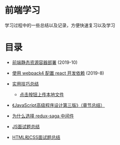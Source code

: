 # 前端学习

学习过程中的一些总结以及记录，方便快速复习以及学习

# 目录
- [前端静态资源容器部署](https://github.com/KayneWang/blog/blob/master/article/deploy.md) (2019-10)

- [使用 webpack4 配置 react 开发依赖](https://github.com/KayneWang/blog/blob/master/article/webpack4-react.md) (2019-8)

- [实用技巧总结](https://github.com/KayneWang/blog/blob/master/someSkills.md)
  - [点击按钮上传本地文件](https://github.com/KayneWang/blog/blob/master/someSkills.md#%E7%82%B9%E5%87%BB%E6%8C%89%E9%92%AE%E4%B8%8A%E4%BC%A0%E6%9C%AC%E5%9C%B0%E6%96%87%E4%BB%B6)

- [《JavaScript高级程序设计第三版》（章节总结）](https://github.com/wangzengkai/blog/issues/1)

- [为什么选择 redux-saga 中间件](https://github.com/wangzengkai/blog/issues/2)

- [JS面试题总结](https://github.com/KayneWang/blog/issues/3)

- [HTML和CSS面试题总结](https://github.com/KayneWang/blog/issues/4)


